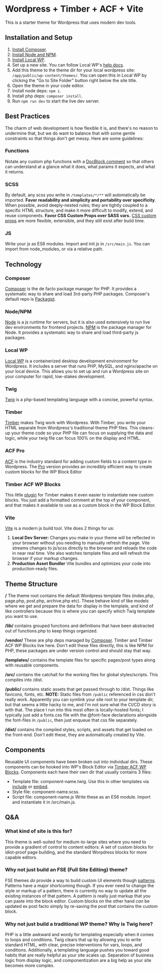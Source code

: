 # Wordpress + Timber + ACF + Vite

This is a starter theme for Wordpress that uses modern dev tools.

## Installation and Setup

1. [Install Composer](https://getcomposer.org/doc/00-intro.md).
2. [Install Node and NPM](https://github.com/nvm-sh/nvm).
3. [Install Local WP](https://localwp.com).
4. Set up a new site. You can follow Local WP's [help docs](https://localwp.com/help-docs/).
5. Add this theme to the theme dir for your local wordpress site: `/app/public/wp-content/themes/`. You can open this in Local WP by clicking the "Go to Site Folder" button right below the site title.
6. Open the theme in your code editor.
7. Install node deps: `npm i`.
8. Install php deps: `composer install`.
9. Run `npm run dev` to start the live dev server.

## Best Practices

The charm of web development is how flexible it is, and there's no reason to undermine that, but we do want to balance that with some gentle constraints so that things don't get messy. Here are some guidelines:

### Functions

Notate any custom php functions with a [DocBlock comment](https://make.wordpress.org/core/handbook/best-practices/inline-documentation-standards/php/#docblock-formatting) so that others can understand at a glance what it does, what params it expects, and what it returns.

### SCSS

By default, any scss you write in `/templates/*/**` will automatically be imported.
**Favor readability and simplicity and portability over specificity**. When possible, avoid deeply-nested rules; they are tightly coupled to a specific HTML structure, and make it more difficult to modify, extend, and reuse components.
**Favor CSS Custom Props over SASS vars.** [CSS custom props](https://developer.mozilla.org/en-US/docs/Web/CSS/Using_CSS_custom_properties) are more flexible, extensible, and they still exist after build time.

### JS

Write your js as ES6 modules. Import and init js in `/src/main.js`. You can import from node_modules, or via a relative path.

## Technology

### Composer

[Composer](https://getcomposer.org/) is the de facto package manager for PHP. It provides a systematic way to share and load 3rd-party PHP packages. Composer's default repo is [Packagist](https://packagist.org/).

### Node/NPM

[Node](https://nodejs.org/en/) is a js runtime for servers, but it is also used extensively to run live dev environments for frontend projects. [NPM](https://www.npmjs.com/) is the package manager for Node. It provides a systematic way to share and load third-party js packages.

### Local WP

[Local WP](https://localwp.com/) is a containerized desktop development environment for Wordpress. It includes a server that runs PHP, MySQL, and nginx/apache on your local device. This allows you to set up and run a Wordpress site on your computer for rapid, low-stakes development.

### Twig

[Twig](https://twig.symfony.com/) is a php-based templating language with a concise, powerful syntax.

### Timber

[Timber](https://timber.github.io/docs/v2/) makes Twig work with Wordpress. With Timber, you write your HTML separate from Wordpress's traditional theme PHP files. This cleans-up your theme code so your PHP file can focus on supplying the data and logic, while your twig file can focus 100% on the display and HTML.

### ACF Pro

[ACF](https://www.advancedcustomfields.com/) is the industry standard for adding custom fields to a content type in Wordpress. The [Pro](https://www.advancedcustomfields.com/pro/) version provides an incredibly efficient way to create custom blocks for the WP Block Editor

### Timber ACF WP Blocks

This little [plugin](https://palmiak.github.io/timber-acf-wp-blocks/#/) for Timber makes it even easier to instantiate new custom blocks. You just add a formatted comment at the top of your component, and that makes it available to use as a custom block in the WP Block Editor.

### Vite

[Vite](https://vitejs.dev/) is a modern js build tool. Vite does 2 things for us:

1. **Local Dev Server:** Changes you make in your theme will be reflected in your browser without you needing to manually refresh the page. Vite streams changes to js/scss directly to the browser and reloads the code in near real time. Vite also watches template files and will refresh the browser if your markup changes.
2. **Production Asset Bundler** Vite bundles and optimizes your code into production-ready files.

## Theme Structure

**/** The theme root contains the default Wordpress template files (index.php, page.php, post.php, archive.php etc). These behave kind of like models where we get and prepare the data for display in the template, and kind of like controllers because this is where you can specify which Twig template you want to use.

**/lib/** contains grouped functions and definitions that have been abstracted out of functions.php to keep things organized.

**/vendor/** These are php deps managed by [Composer](https://getcomposer.org/). Timber and Timber ACF WP Blocks live here. Don't edit these files directly, this is like NPM for PHP, these packages are under version control and should stay that way.

**/templates/** contains the template files for specific pages/post types along with reusable components.

**/src/** contains the catchall for the working files for global styles/scripts. This compiles into /dist.

**/public/** contains static assets that get passed through to /dist. Things like favicons, fonts, etc. **NOTE:** Static files from `/public` referenced in css don't really work. Apparently you can symlink your site root to your template dir, but that seems a little hacky to me, and I'm not sure what the CI/CD story is with that. The place I run into this most often is locally-hosted fonts; I typically just add a fonts.css file with the @font-face declarations alongside the font-files in `/public`, then just enqueue that css file separately.

**/dist/** contains the compiled styles, scripts, and assets that get loaded on the front-end. Don't edit these, they are automatically created by Vite.

## Components

Reusable UI components have been broken out into individual dirs. These components can be hooked into WP's Block Editor via [Timber ACF WP Blocks](https://github.com/palmiak/timber-acf-wp-blocks). Components each have their own dir that usually contains 3 files:

- Template file: component-name.twig. Use this in other templates via [include](https://twig.symfony.com/doc/2.x/tags/include.html) or [embed](https://twig.symfony.com/doc/2.x/tags/embed.html).
- Style file: component-name.scss.
- Script file: component-name.js Write these as an ES6 module. Import and instantiate it in /src/main.js.

## Q&A

### What kind of site is this for?

This theme is well-suited for medium-to-large sites where you need to provide a gradient of control to content editors: A set of custom blocks for idiot-proof page building, and the standard Worpdress blocks for more capable editors.

### Why not just build an FSE (Full Site Editing) theme?

FSE themes _do_ provide a way to build custom UI elements though [patterns](https://fullsiteediting.com/lessons/introduction-to-block-patterns/). Patterns have a major shortcoming though. If you ever need to change the style or markup of a pattern, there is currently no way to update all the existing instances of that pattern. A pattern is really just markup that you can paste into the block editor. Custom blocks on the other hand _can_ be updated ex post facto simply by re-saving the post that contains the custom block.

### Why not just build a traditional WP theme? Why is Twig here?

PHP is a little awkward and wordy for templating especially when it comes to loops and conditions. Twig clears that up by allowing you to write standard HTML, with clear, precise interventions for vars, loops, and conditions. Additionally, a templating language pushes you toward good habits that are really helpful as your site scales up. Separation of business logic from display logic, and componentization are a big help as your site becomes more complex.
